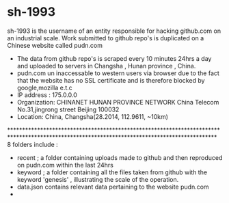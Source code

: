 # sh-1993
sh-1993 is the username of an entity responsible for hacking github.com on an industrial scale. Work submitted to github repo's is duplicated on a Chinese website called pudn.com

* The data from github repo's is scraped every 10 minutes 24hrs a day and uploaded to servers in Changsha , Hunan province , China.
* pudn.com un inaccessable to western users via browser due to the fact that the website has no SSL certificate and is therefore blocked by google,mozilla e.t.c
* IP address : 175.0.0.0
* Organization: CHINANET HUNAN PROVINCE NETWORK China Telecom No.31,jingrong street Beijing 100032
* Location: China, Changsha(28.2014, 112.9611, ~10km)

*********************************************************************************************************************************************8
folders include :
* recent ; a folder containing uploads made to github and then reproduced on pudn.com within the last 24hrs
* keyword ; a folder containing all the files taken from github with the keyword 'genesis' , illustrating the
  scale of the operation.
* data.json contains relevant data pertaining to the website pudn.com
*     
